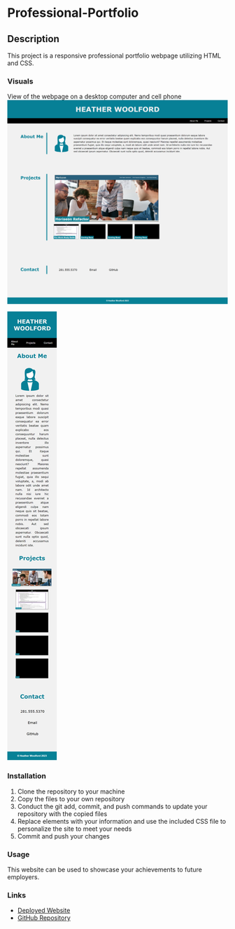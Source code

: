 # Professional-Portfolio

## Description

This project is a responsive professional portfolio webpage utilizing HTML and CSS. 

### Visuals

View of the webpage on a desktop computer and cell phone
![Desktop view of the webpage](./assets/images/website-screenshot.png "Webpage screenshot - Desktop view")

![Cell phone view of the webpage](./assets/images/website-screenshot-cell.png "Webpage screenshot - cell phone view")

### Installation

1. Clone the repository to your machine
2. Copy the files to your own repository
3. Conduct the git add, commit, and push commands to update your repository with the copied files
4. Replace elements with your information and use the included CSS file to personalize the site to meet your needs
3. Commit and push your changes

### Usage

This website can be used to showcase your achievements to future employers.

### Links

- [Deployed Website](https://hwoolford.github.io/professional-portfolio/)
- [GitHub Repository](https://github.com/hwoolford/professional-portfolio/)